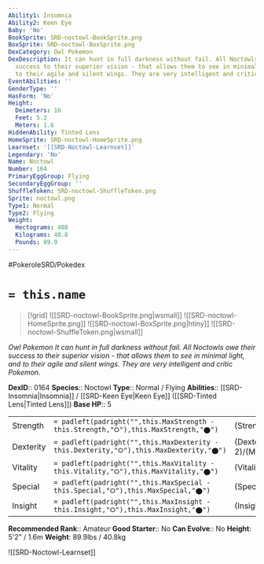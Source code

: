 ```yaml
---
Ability1: Insomnia
Ability2: Keen Eye
Baby: 'No'
BookSprite: SRD-noctowl-BookSprite.png
BoxSprite: SRD-noctowl-BoxSprite.png
DexCategory: Owl Pokemon
DexDescription: It can hunt in full darkness without fail. All Noctowls owe their
  success to their superior vision - that allows them to see in minimal light, and
  to their agile and silent wings. They are very intelligent and critic Pokemon.
EventAbilities: ''
GenderType: ''
HasForm: 'No'
Height:
  Deimeters: 16
  Feet: 5.2
  Meters: 1.6
HiddenAbility: Tinted Lens
HomeSprite: SRD-noctowl-HomeSprite.png
Learnset: '[[SRD-Noctowl-Learnset]]'
Legendary: 'No'
Name: Noctowl
Number: 164
PrimaryEggGroup: Flying
SecondaryEggGroup: ''
ShuffleToken: SRD-noctowl-ShuffleToken.png
Sprite: noctowl.png
Type1: Normal
Type2: Flying
Weight:
  Hectograms: 408
  Kilograms: 40.8
  Pounds: 89.9
---
```


#PokeroleSRD/Pokedex

# `= this.name`

> [!grid]
> ![[SRD-noctowl-BookSprite.png|wsmall]]
> ![[SRD-noctowl-HomeSprite.png]]
> ![[SRD-noctowl-BoxSprite.png|htiny]]
> ![[SRD-noctowl-ShuffleToken.png|wsmall]]


*Owl Pokemon*
*It can hunt in full darkness without fail. All Noctowls owe their success to their superior vision - that allows them to see in minimal light, and to their agile and silent wings. They are very intelligent and critic Pokemon.*

**DexID**:: 0164
**Species**:: Noctowl
**Type**:: Normal / Flying
**Abilities**:: [[SRD-Insomnia|Insomnia]] / [[SRD-Keen Eye|Keen Eye]] ([[SRD-Tinted Lens|Tinted Lens]])
**Base HP**:: 5

|           |                                                                                        |                                          |
| --------- | -------------------------------------------------------------------------------------- | ---------------------------------------- |
| Strength  | `= padleft(padright("",this.MaxStrength - this.Strength,"⭘"),this.MaxStrength,"⬤")`    | (Strength::2)/(MaxStrength::5)   |
| Dexterity | `= padleft(padright("",this.MaxDexterity - this.Dexterity,"⭘"),this.MaxDexterity,"⬤")` | (Dexterity:: 2)/(MaxDexterity::5) |
| Vitality  | `= padleft(padright("",this.MaxVitality - this.Vitality,"⭘"),this.MaxVitality,"⬤")`    | (Vitality::2)/(MaxVitality::4)   |
| Special   | `= padleft(padright("",this.MaxSpecial - this.Special,"⭘"),this.MaxSpecial,"⬤")`       | (Special::2)/(MaxSpecial::5)     |
| Insight   | `= padleft(padright("",this.MaxInsight - this.Insight,"⭘"),this.MaxInsight,"⬤")`       | (Insight::3)/(MaxInsight::6)     |


**Recommended Rank**:: Amateur
**Good Starter**:: No
**Can Evolve**:: No
**Height**: 5'2" / 1.6m
**Weight**: 89.9lbs / 40.8kg

![[SRD-Noctowl-Learnset]]
